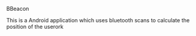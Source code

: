 BBeacon

This is a Android application which uses bluetooth scans to calculate the position of the userork


